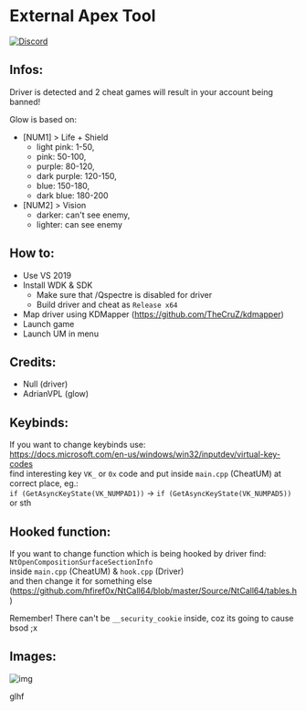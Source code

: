 # External Apex Tool
[![Discord](https://img.shields.io/discord/748288505507217428.svg?label=&logo=discord&logoColor=ffffff&color=7389D8&labelColor=6A7EC2)](https://discord.gg/AEfuvwT)
  
## Infos:
Driver is detected and 2 cheat games will result in your account being banned!  
  
Glow is based on:
  - [NUM1] > Life + Shield 
    - light pink: 1-50,
	- pink: 50-100,
	- purple: 80-120,
	- dark purple: 120-150,
	- blue: 150-180,
	- dark blue: 180-200
  - [NUM2] > Vision 
    - darker: can't see enemy,
	- lighter: can see enemy
  
## How to:
- Use VS 2019  
- Install WDK & SDK  
  - Make sure that /Qspectre is disabled for driver  
  - Build driver and cheat as `Release x64`  
- Map driver using KDMapper (https://github.com/TheCruZ/kdmapper)  
- Launch game  
- Launch UM in menu
  
## Credits:
- Null (driver)  
- AdrianVPL (glow)
  
## Keybinds:
If you want to change keybinds use:  
https://docs.microsoft.com/en-us/windows/win32/inputdev/virtual-key-codes  
find interesting key `VK_` or `0x` code and put inside `main.cpp` (CheatUM) at correct place, eg.:  
`if (GetAsyncKeyState(VK_NUMPAD1))` -> `if (GetAsyncKeyState(VK_NUMPAD5))` or sth  
  
## Hooked function:
If you want to change function which is being hooked by driver find:
`NtOpenCompositionSurfaceSectionInfo`  
inside `main.cpp` (CheatUM) & `hook.cpp` (Driver)  
and then change it for something else (https://github.com/hfiref0x/NtCall64/blob/master/Source/NtCall64/tables.h)  
  
Remember! There can't be `__security_cookie` inside, coz its going to cause bsod ;x

## Images:
![img](https://i.imgur.com/cjggaZF.png)  
  
  
glhf
